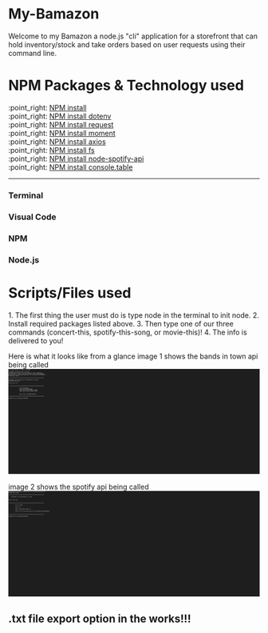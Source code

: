 # My-Bamazon
Welcome to my Bamazon a node.js "cli" application for a storefront that can hold inventory/stock and take orders based on user requests using their command line.

<h1>NPM Packages & Technology used</h1>
:point_right: <a href=https://www.npmjs.com/package/npm>NPM install</a>
<br>
:point_right: <a href=https://www.npmjs.com/package/dotenv>NPM install dotenv</a>
<br>
:point_right: <a href=https://www.npmjs.com/package/request>NPM install request</a>
<br>
:point_right: <a href=https://www.npmjs.com/package/moment>NPM install moment</a>
<br>
:point_right: <a href=https://www.npmjs.com/package/axios>NPM install axios</a>
<br>
:point_right: <a href=https://www.npmjs.com/package/fs>NPM install fs</a>
<br>
:point_right: <a href=https://www.npmjs.com/package/node-spotify-api>NPM install node-spotify-api</a>
<br>
:point_right: <a href=https://www.npmjs.com/package/console.table>NPM install console.table</a>
<hr>
<h3>Terminal</h3>

<h3>Visual Code</h3>

<h3>NPM</h3>

<h3>Node.js</h3>


<h1>Scripts/Files used</h1>
1. The first thing the user must do is type node in the terminal to init node.
2. Install required packages listed above.
3. Then type one of our three commands (concert-this, spotify-this-song, or movie-this)!
4. The info is delivered to you!

Here is what it looks like from a glance
image 1 shows the bands in town api being called
<img src="img/img1.png" alt="Bands in Town">

image 2 shows the spotify api being called
<img src="img/img2.png" alt="Spotify">

<h2>.txt file export option in the works!!!</h2>
